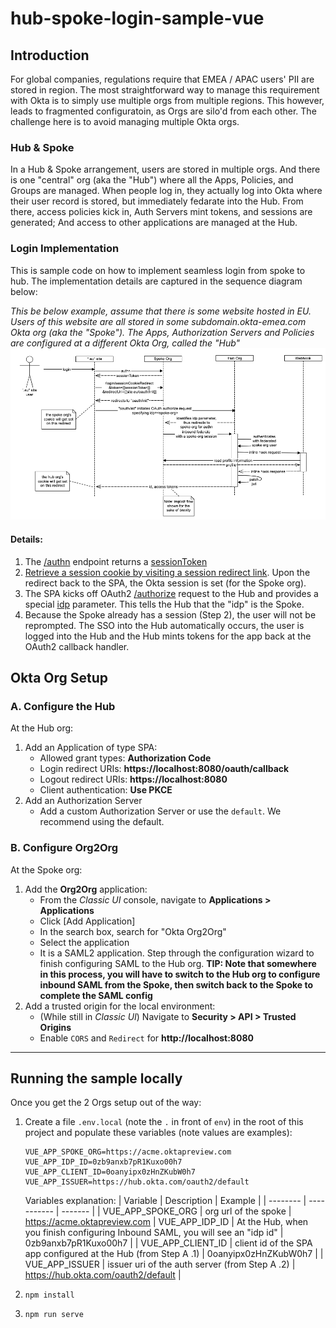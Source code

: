 # hub-spoke-login-sample-vue

## Introduction
For global companies, regulations require that EMEA / APAC  users' PII are stored in region. The most straightforward way to manage this requirement with Okta is to simply use multiple orgs from multiple regions. This however, leads to fragmented configuratoin, as Orgs are silo'd from each other. The challenge here is to avoid managing multiple Okta orgs.

### Hub & Spoke
In a Hub & Spoke arrangement, users are stored in multiple orgs. And there is one "central" org (aka the "Hub") where all the Apps, Policies, and Groups are managed. When people log in, they actually log into Okta where their user record is stored, but immediately fedarate into the Hub. From there, access policies kick in, Auth Servers mint tokens, and sessions are generated; And access to other applications are managed at the Hub.

### Login Implementation
This is sample code on how to implement seamless login from spoke to hub. The implementation details are captured in the sequence diagram below:

*This be below example, assume that there is some website hosted in EU. Users of this website are all stored in some subdomain.okta-emea.com Okta org (aka the "Spoke"). The Apps, Authorization Servers and Policies are configured at a different Okta Org, called the "Hub"*
![alt text](images/spoke-to-hub.png)

#### Details:
1. The [/authn](https://developer.okta.com/docs/reference/api/authn/) endpoint returns a [sessionToken](https://developer.okta.com/docs/reference/api/authn/#session-token)
2. [Retrieve a session cookie by visiting a session redirect link](https://developer.okta.com/docs/guides/session-cookie/overview/#retrieving-a-session-cookie-by-visiting-a-session-redirect-link). Upon the redirect back to the SPA, the Okta session is set (for the Spoke org). 
3. The SPA kicks off OAuth2 [/authorize](https://developer.okta.com/docs/concepts/identity-providers/) request to the Hub and provides a special [idp](https://developer.okta.com/docs/reference/api/oidc/#request-parameters) parameter. This tells the Hub that the "idp" is the Spoke. 
4. Because the Spoke already has a session (Step 2), the user will not be reprompted. The SSO into the Hub automatically occurs, the user is logged into the Hub and the Hub mints tokens for the app back at the OAuth2 callback handler. 

## Okta Org Setup
### A. Configure the Hub
At the Hub org:
1. Add an Application of type SPA:
    * Allowed grant types: **Authorization Code**
    * Login redirect URIs: **https://localhost:8080/oauth/callback**
    * Logout redirect URIs: **https://localhost:8080**
    * Client authentication: **Use PKCE**
2. Add an Authorization Server
    * Add a custom Authorization Server or use the `default`. We recommend using the default.

### B. Configure Org2Org
At the Spoke org:
1. Add the **Org2Org** application:
    * From the *Classic UI* console, navigate to **Applications > Applications**
    * Click [Add Application] 
    * In the search box, search for "Okta Org2Org"
    * Select the application
    * It is a SAML2 application. Step through the configuration wizard to finish configuring SAML to the Hub org. **TIP: Note that somewhere in this process, you will have to switch to the Hub org to configure inbound SAML from the Spoke, then switch back to the Spoke to complete the SAML config**
2. Add a trusted origin for the local environment:
    * (While still in *Classic UI*) Navigate to **Security > API > Trusted Origins**
    * Enable `CORS` and `Redirect` for **http://localhost:8080**


---

## Running the sample locally

Once you get the 2 Orgs setup out of the way:

1. Create a file `.env.local` (note the `.` in front of `env`) in the root of this project and populate these variables (note values are examples):
    ```
    VUE_APP_SPOKE_ORG=https://acme.oktapreview.com
    VUE_APP_IDP_ID=0zb9anxb7pR1Kuxo00h7
    VUE_APP_CLIENT_ID=0oanyipx0zHnZKubW0h7
    VUE_APP_ISSUER=https://hub.okta.com/oauth2/default
    ```

    Variables explanation:
    | Variable | Description | Example |
    | -------- | ----------- | ------- |
    | VUE_APP_SPOKE_ORG | org url of the spoke | https://acme.oktapreview.com
    | VUE_APP_IDP_ID | At the Hub, when you finish configuring Inbound SAML, you will see an "idp id" | 0zb9anxb7pR1Kuxo00h7 | 
    | VUE_APP_CLIENT_ID | client id of the SPA app configured at the Hub (from Step A .1) | 0oanyipx0zHnZKubW0h7 |
    | VUE_APP_ISSUER | issuer uri of the auth server (from Step A .2) | https://hub.okta.com/oauth2/default | 


2. ```npm install```

3. ```npm run serve```
